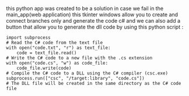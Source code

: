 this python app was created to be a solution in case we fail in the main_app(web application)
this tkinter windows allow you to create and connect branches only and generate the code c# and we can also add a button that allow you to generate the dll code by using this python script :

    import subprocess
    # Read the C# code from the text file
	with open("code.txt", "r") as text_file:
	    code = text_file.read()
	# Write the C# code to a new file with the .cs extension
	with open("code.cs", "w") as code_file:
	    code_file.write(code)
	# Compile the C# code to a DLL using the C# compiler (csc.exe)
	subprocess.run(["csc", "/target:library", "code.cs"])
	# The DLL file will be created in the same directory as the C# code file
